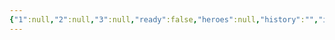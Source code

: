 ```yaml
---
{"1":null,"2":null,"3":null,"ready":false,"heroes":null,"history":"","image":"","images":null,"features":null,"appearance":null,"terms":null,"dg-publish":true,"dg-home":false,"permalink":"/tabliczy/biblejskie-syuzhety/adam-i-eva/","dgPassFrontmatter":true}
---
```



